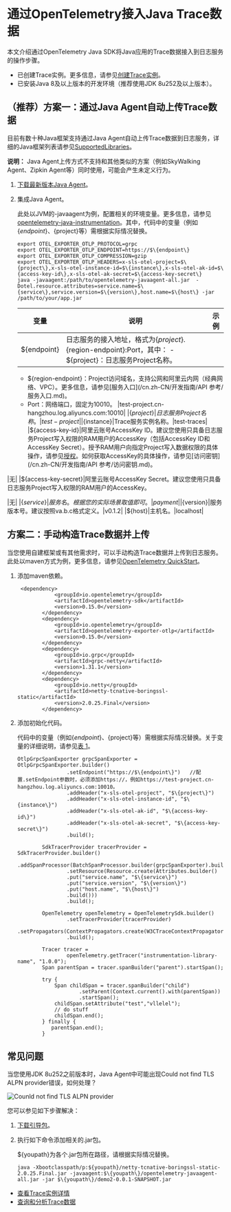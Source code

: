 # 通过OpenTelemetry接入Java Trace数据

本文介绍通过OpenTelemetry Java SDK将Java应用的Trace数据接入到日志服务的操作步骤。

-   已创建Trace实例。更多信息，请参见[创建Trace实例](/cn.zh-CN/Trace服务/创建Trace实例.md)。
-   已安装Java 8及以上版本的开发环境（推荐使用JDK 8u252及以上版本）。

## （推荐）方案一：通过Java Agent自动上传Trace数据

目前有数十种Java框架支持通过Java Agent自动上传Trace数据到日志服务，详细的Java框架列表请参见[SupportedLibraries](https://github.com/open-telemetry/opentelemetry-java-instrumentation/blob/main/docs/supported-libraries.md)。

**说明：** Java Agent上传方式不支持和其他类似的方案（例如SkyWalking Agent、Zipkin Agent等）同时使用，可能会产生未定义行为。

1.  [下载最新版本Java Agent](https://github.com/open-telemetry/opentelemetry-java-instrumentation/releases/latest/download/opentelemetry-javaagent-all.jar)。

2.  集成Java Agent。

    此处以JVM的-javaagent为例，配置相关的环境变量。更多信息，请参见[opentelemetry-java-instrumentation](https://github.com/open-telemetry/opentelemetry-java-instrumentation)。其中，代码中的变量（例如$\{endpoint\}、$\{project\}等）需根据实际情况替换。

    ```
    export OTEL_EXPORTER_OTLP_PROTOCOL=grpc
    export OTEL_EXPORTER_OTLP_ENDPOINT=https://$\{endpoint\}
    export OTEL_EXPORTER_OTLP_COMPRESSION=gzip
    export OTEL_EXPORTER_OTLP_HEADERS=x-sls-otel-project=$\{project\},x-sls-otel-instance-id=$\{instance\},x-sls-otel-ak-id=$\{access-key-id\},x-sls-otel-ak-secret=$\{access-key-secret\}
    java -javaagent:/path/to/opentelemetry-javaagent-all.jar  -Dotel.resource.attributes=service.name=$\{service\},service.version=$\{version\},host.name=$\{host\} -jar /path/to/your/app.jar
    ```

    |变量|说明|示例|
    |--|--|--|
    |$\{endpoint\}|日志服务的接入地址，格式为$\{project\}.$\{region-endpoint\}:Port，其中：    -   $\{project\}：日志服务Project名称。
    -   $\{region-endpoint\}：Project访问域名，支持公网和阿里云内网（经典网络、VPC）。更多信息，请参见[服务入口](/cn.zh-CN/开发指南/API 参考/服务入口.md)。
    -   Port：网络端口，固定为10010。
|test-project.cn-hangzhou.log.aliyuncs.com:10010|
    |$\{project\}|日志服务Project名称。|test-project|
    |$\{instance\}|Trace服务实例名称。|test-traces|
    |$\{access-key-id\}|阿里云账号AccessKey ID。建议您使用只具备日志服务Project写入权限的RAM用户的AccessKey（包括AccessKey ID和AccessKey Secret）。授予RAM用户向指定Project写入数据权限的具体操作，请参见[授权](/cn.zh-CN/开发指南/访问控制RAM/RAM自定义授权场景.md)。如何获取AccessKey的具体操作，请参见[访问密钥](/cn.zh-CN/开发指南/API 参考/访问密钥.md)。

|无|
    |$\{access-key-secret\}|阿里云账号AccessKey Secret。建议您使用只具备日志服务Project写入权限的RAM用户的AccessKey。

|无|
    |$\{service\}|服务名。根据您的实际场景取值即可。|payment|
    |$\{version\}|服务版本号。建议按照va.b.c格式定义。|v0.1.2|
    |$\{host\}|主机名。|localhost|


## 方案二：手动构造Trace数据并上传

当您使用自建框架或有其他需求时，可以手动构造Trace数据并上传到日志服务。此处以maven方式为例，更多信息，请参见[OpenTelemetry QuickStart](https://github.com/open-telemetry/opentelemetry-java/blob/main/QUICKSTART.md)。

1.  添加maven依赖。

    ```
     <dependency>
                <groupId>io.opentelemetry</groupId>
                <artifactId>opentelemetry-sdk</artifactId>
                <version>0.15.0</version>
            </dependency>
            <dependency>
                <groupId>io.opentelemetry</groupId>
                <artifactId>opentelemetry-exporter-otlp</artifactId>
                <version>0.15.0</version>
            </dependency>
            <dependency>
                <groupId>io.grpc</groupId>
                <artifactId>grpc-netty</artifactId>
                <version>1.31.1</version>
            </dependency>
            <dependency>
                <groupId>io.netty</groupId>
                <artifactId>netty-tcnative-boringssl-static</artifactId>
                <version>2.0.25.Final</version>
            </dependency>
    ```

2.  添加初始化代码。

    代码中的变量（例如$\{endpoint\}、$\{project\}等）需根据实际情况替换。关于变量的详细说明，请参见[表 1](#table_dnh_f2x_mb3)。

    ```
    OtlpGrpcSpanExporter grpcSpanExporter = OtlpGrpcSpanExporter.builder()
                    .setEndpoint("https://$\{endpoint\}")   //配置.setEndpoint参数时，必须添加https://，例如https://test-project.cn-hangzhou.log.aliyuncs.com:10010。
                    .addHeader("x-sls-otel-project", "$\{project\}")
                    .addHeader("x-sls-otel-instance-id", "$\{instance\}")
                    .addHeader("x-sls-otel-ak-id", "$\{access-key-id\}")
                    .addHeader("x-sls-otel-ak-secret", "$\{access-key-secret\}")
                    .build();
    
            SdkTracerProvider tracerProvider = SdkTracerProvider.builder()
                    .addSpanProcessor(BatchSpanProcessor.builder(grpcSpanExporter).build())
                    .setResource(Resource.create(Attributes.builder()
                    .put("service.name", "$\{service\}")
                    .put("service.version", "$\{version\}")
                    .put("host.name", "$\{host\}")
                    .build()))
                    .build();
    
            OpenTelemetry openTelemetry = OpenTelemetrySdk.builder()
                    .setTracerProvider(tracerProvider)
                    .setPropagators(ContextPropagators.create(W3CTraceContextPropagator.getInstance()))
                    .build();
    
            Tracer tracer =
                    openTelemetry.getTracer("instrumentation-library-name", "1.0.0");
            Span parentSpan = tracer.spanBuilder("parent").startSpan();
    
            try {
                Span childSpan = tracer.spanBuilder("child")
                        .setParent(Context.current().with(parentSpan))
                        .startSpan();
                childSpan.setAttribute("test","vllelel");
                // do stuff
                childSpan.end();
            } finally {
               parentSpan.end();
            }
    ```


## 常见问题

当您使用JDK 8u252之前版本时，Java Agent中可能出现Could not find TLS ALPN provider错误，如何处理？

![Counld not find TLS ALPN provider](https://static-aliyun-doc.oss-accelerate.aliyuncs.com/assets/img/zh-CN/5125685161/p249755.png)

您可以参见如下步骤解决：

1.  [下载引导包](https://repo1.maven.org/maven2/io/netty/netty-tcnative-boringssl-static/2.0.25.Final/netty-tcnative-boringssl-static-2.0.25.Final.jar)。

2.  执行如下命令添加相关的.jar包。

    $\{youpath\}为各个.jar包所在路径，请根据实际情况替换。

    ```
    java -Xbootclasspath/p:${youpath}/netty-tcnative-boringssl-static-2.0.25.Final.jar -javaagent:$\{youpath\}/opentelemetry-javaagent-all.jar -jar $\{youpath\}/demo2-0.0.1-SNAPSHOT.jar
    ```


-   [查看Trace实例详情](/cn.zh-CN/Trace服务/查看Trace实例详情.md)
-   [查询和分析Trace数据](/cn.zh-CN/Trace服务/查询和分析Trace数据.md)

